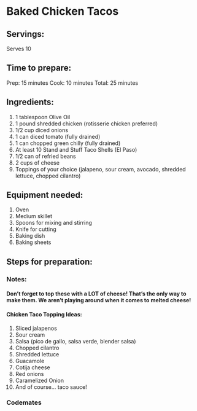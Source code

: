 # Baked Chicken Tacos

## Servings: 
Serves 10

## Time to prepare: 
Prep: 15 minutes Cook: 10 minutes Total: 25 minutes

## Ingredients:
1. 1 tablespoon Olive Oil
2. 1 pound shredded chicken (rotisserie chicken preferred)
3. 1/2 cup diced onions
4. 1 can diced tomato (fully drained)
5. 1 can chopped green chilly (fully drained)
6. At least 10 Stand and Stuff Taco Shells (El Paso)
7. 1/2 can of refried beans 
8. 2 cups of cheese
9. Toppings of your choice (jalapeno, sour cream, avocado, shredded lettuce, chopped cilantro)

## Equipment needed:
1. Oven
2. Medium skillet
3. Spoons for mixing and stirring
4. Knife for cutting
5. Baking dish
6. Baking sheets

## Steps for preparation:



### Notes:

#### Don’t forget to top these with a LOT of cheese! That’s the only way to make them. We aren’t playing around when it comes to melted cheese!

#### Chicken Taco Topping Ideas:
1. Sliced jalapenos
2. Sour cream
3. Salsa (pico de gallo, salsa verde, blender salsa)
4. Chopped cilantro
5. Shredded lettuce
6. Guacamole
7. Cotija cheese
8. Red onions
9. Caramelized Onion
10. And of course... taco sauce!

### Codemates #
